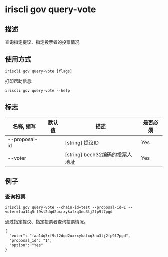 # iriscli gov query-vote

## 描述

查询指定提议、指定投票者的投票情况

## 使用方式

```
iriscli gov query-vote [flags]
```
打印帮助信息:

```
iriscli gov query-vote --help
```
## 标志

| 名称, 缩写       | 默认值                      | 描述                                                                                                                                                 | 是否必须  |
| --------------- | -------------------------- | ---------------------------------------------------------------------------------------------------------------------------------------------------- | -------- |
| --proposal-id   |                            | [string] 提议ID                                                                                                        | Yes      |
| --voter         |                            | [string] bech32编码的投票人地址                                                                                                                        | Yes      |

## 例子

### 查询投票

```shell
iriscli gov query-vote --chain-id=test --proposal-id=1 --voter=faa14q5rf9sl2dqd2uxrxykafxq3nu3lj2fp9l7pgd
```

通过指定提议、指定投票者查询投票情况。

```txt
{
  "voter": "faa14q5rf9sl2dqd2uxrxykafxq3nu3lj2fp9l7pgd",
  "proposal_id": "1",
  "option": "Yes"
}
```
